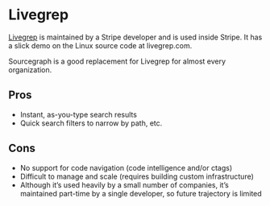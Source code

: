 # Livegrep

[Livegrep](https://github.com/livegrep/livegrep) is maintained by a Stripe developer and is used inside Stripe. It has a slick demo on the Linux source code at livegrep.com.

Sourcegraph is a good replacement for Livegrep for almost every organization.

## Pros

- Instant, as-you-type search results
- Quick search filters to narrow by path, etc.

## Cons

- No support for code navigation (code intelligence and/or ctags)
- Difficult to manage and scale (requires building custom infrastructure)
- Although it’s used heavily by a small number of companies, it’s maintained part-time by a single developer, so future trajectory is limited
